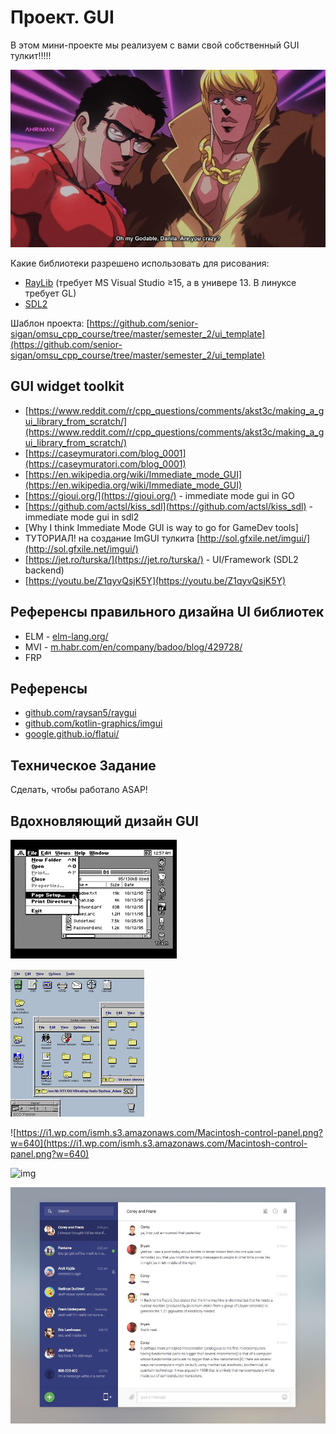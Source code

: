 # Проект. GUI

В этом мини-проекте мы реализуем с вами свой собственный GUI тулкит!!!!!

![gui0](/images/gui0.jpg)

Какие библиотеки разрешено использовать для рисования:

- [RayLib](https://www.raylib.com/) (требует MS Visual Studio ≥15, а в универе 13. В линуксе требует GL)
- [SDL2](https://www.libsdl.org/download-2.0.php)

Шаблон проекта: [https://github.com/senior-sigan/omsu_cpp_course/tree/master/semester_2/ui_template](https://github.com/senior-sigan/omsu_cpp_course/tree/master/semester_2/ui_template)

## GUI widget toolkit

- [https://www.reddit.com/r/cpp_questions/comments/akst3c/making_a_gui_library_from_scratch/](https://www.reddit.com/r/cpp_questions/comments/akst3c/making_a_gui_library_from_scratch/)
- [https://caseymuratori.com/blog_0001](https://caseymuratori.com/blog_0001)
- [https://en.wikipedia.org/wiki/Immediate_mode_GUI](https://en.wikipedia.org/wiki/Immediate_mode_GUI)
- [https://gioui.org/](https://gioui.org/) - immediate mode gui in GO
- [https://github.com/actsl/kiss_sdl](https://github.com/actsl/kiss_sdl) - immediate mode gui in sdl2
- [Why I think Immediate Mode GUI is way to go for GameDev tools]
- ТУТОРИАЛ! на создание ImGUI тулкита [http://sol.gfxile.net/imgui/](http://sol.gfxile.net/imgui/)
- [https://jet.ro/turska/](https://jet.ro/turska/) - UI/Framework (SDL2 backend)
- [https://youtu.be/Z1qyvQsjK5Y](https://youtu.be/Z1qyvQsjK5Y)

## Референсы правильного дизайна UI библиотек

- ELM - [elm-lang.org/](https://elm-lang.org/)
- MVI - [m.habr.com/en/company/badoo/blog/429728/](https://m.habr.com/en/company/badoo/blog/429728/)
- FRP

## Референсы

- [github.com/raysan5/raygui](https://github.com/raysan5/raygui)
- [github.com/kotlin-graphics/imgui](https://github.com/kotlin-graphics/imgui)
- [google.github.io/flatui/](https://google.github.io/flatui/)

## Техническое Задание

Сделать, чтобы работало ASAP!

## Вдохновляющий дизайн GUI

![gui1](/images/gui1.png)

![gui2](/images/gui2.png)

![https://i1.wp.com/ismh.s3.amazonaws.com/Macintosh-control-panel.png?w=640](https://i1.wp.com/ismh.s3.amazonaws.com/Macintosh-control-panel.png?w=640)

![img](https://i.pinimg.com/originals/57/fd/16/57fd1669ce43e925802754577e28cff3.gif)

![gui3](/images/gui3.png)
